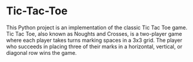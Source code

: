 # Tic-Tac-Toe
This Python project is an implementation of the classic Tic Tac Toe game. Tic Tac Toe, also known as Noughts and Crosses, is a two-player game where each player takes turns marking spaces in a 3x3 grid. The player who succeeds in placing three of their marks in a horizontal, vertical, or diagonal row wins the game.
